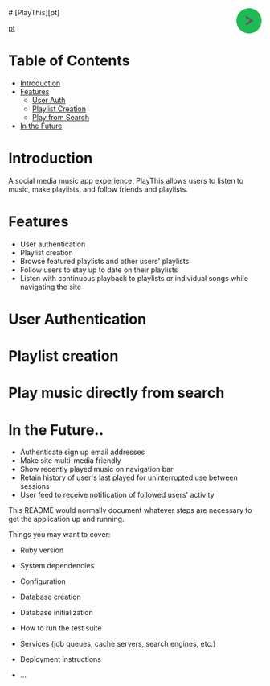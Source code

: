 <a href="https://play-this.herokuapp.com/">
    <img src="https://github.com/khan-c/PlayThis/blob/master/app/assets/images/logo-green-thumb.png" alt="PlayThis logo" title="PlayThis" align="right" height="50" />
</a>
# [PlayThis][pt]

[pt](https://play-this.herokuapp.com/)

# Table of Contents

- [Introduction](#introduction)
- [Features](#features)
  - [User Auth](#user-authentication)
  - [Playlist Creation](#playlist-creation)
  - [Play from Search](#play-music-directly-from-search)
- [In the Future](#in-the-future..)

# Introduction

A social media music app experience. PlayThis allows users to listen to music, make playlists, and follow friends and playlists.

# Features

+ User authentication
+ Playlist creation
+ Browse featured playlists and other users' playlists
+ Follow users to stay up to date on their playlists
+ Listen with continuous playback to playlists or individual songs while navigating the site

# User Authentication


# Playlist creation


# Play music directly from search



# In the Future..

+ Authenticate sign up email addresses
+ Make site multi-media friendly
+ Show recently played music on navigation bar
+ Retain history of user's last played for uninterrupted use between sessions
+ User feed to receive notification of followed users' activity

This README would normally document whatever steps are necessary to get the
application up and running.

Things you may want to cover:

* Ruby version

* System dependencies

* Configuration

* Database creation

* Database initialization

* How to run the test suite

* Services (job queues, cache servers, search engines, etc.)

* Deployment instructions

* ...
